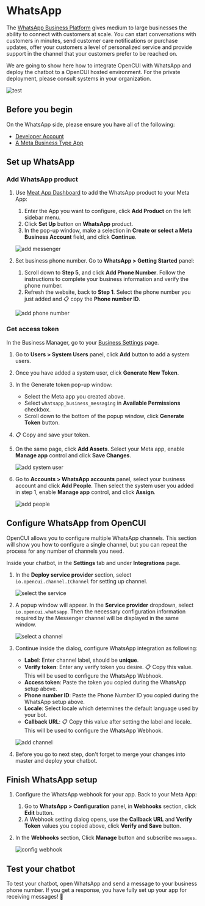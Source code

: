 # WhatsApp
The [WhatsApp Business Platform](https://developers.facebook.com/docs/whatsapp) gives medium to large businesses the ability to connect with customers at scale. You can start conversations with customers in minutes, send customer care notifications or purchase updates, offer your customers a level of personalized service and provide support in the channel that your customers prefer to be reached on.

We are going to show here how to integrate OpenCUI with WhatsApp and deploy the chatbot to a OpenCUI hosted environment. For the private deployment, please consult systems in your organization.

![test](/images/channelConfig/whatsapp/test.png)

## Before you begin
On the WhatsApp side, please ensure you have all of the following:
- [Developer Account](https://developers.facebook.com/)
- [A Meta Business Type App](https://developers.facebook.com/docs/development/create-an-app/)

## Set up WhatsApp

### Add WhatsApp product
1. Use [Meat App Dashboard](https://developers.facebook.com/apps) to add the WhatsApp product to your Meta App: 
   1. Enter the App you want to configure, click **Add Product** on the left sidebar menu. 
   2. Click **Set Up** button on **WhatsApp** product.
   3. In the pop-up window, make a selection in **Create or select a Meta Business Account** field, and click **Continue**.

   ![add messenger](/images/channelConfig/whatsapp/add-whatsapp.png)


2. Set business phone number. Go to **WhatsApp > Getting Started** panel:
   1. Scroll down to **Step 5**, and click **Add Phone Number**. Follow the instructions to complete your business information and verify the phone number.
   2. Refresh the website, back to **Step 1**. Select the phone number you just added and :clipboard: copy the **Phone number ID**.

   ![add phone number](/images/channelConfig/whatsapp/add-phone-number.png)

### Get access token
In the Business Manager, go to your [Business Settings](https://business.facebook.com/settings) page.
1. Go to **Users > System Users** panel, click **Add** button to add a system users.
2. Once you have added a system user, click **Generate New Token**. 
3. In the Generate token pop-up window:
   - Select the Meta app you created above. 
   - Select `whatsapp_business_messaging` in **Available Permissions** checkbox.
   - Scroll down to the bottom of the popup window, click **Generate Token** button. 
4. :clipboard: Copy and save your token.
5. On the same page, click **Add Assets**. Select your Meta app, enable **Manage app** control and click **Save Changes**.

   ![add system user](/images/channelConfig/whatsapp/add-system-user.png)

6. Go to **Accounts > WhatsApp accounts** panel, select your business account and click **Add People**. Then select the system user you added in step 1, enable **Manage app** control, and click **Assign**.

   ![add people](/images/channelConfig/whatsapp/add-people.png)

## Configure WhatsApp from OpenCUI
OpenCUI allows you to configure multiple WhatsApp channels. This section will show you how to configure a single channel, but you can repeat the process for any number of channels you need.

Inside your chatbot, in the **Settings** tab and under **Integrations** page.

1. In the **Deploy service provider** section, select `io.opencui.channel.IChannel` for setting up channel.

   ![select the service](/images/channelConfig/whatsapp/select-service.png)

2. A popup window will appear. In the **Service provider** dropdown, select `io.opencui.whatsapp`. Then the necessary configuration information required by the Messenger channel will be displayed in the same window.

   ![select a channel](/images/channelConfig/whatsapp/select-channel.png)

3. Continue inside the dialog, configure WhatsApp integration as following: 
   - **Label**: Enter channel label, should be **unique**.
   - **Verify token**: Enter any verify token you desire. :clipboard: Copy this value. This will be used to configure the WhatsApp Webhook.
   - **Access token**: Paste the token you copied during the WhatsApp setup above.
   - **Phone number ID**: Paste the Phone Number ID you copied during the WhatsApp setup above.
   - **Locale**: Select locale which determines the default language used by your bot.
   - **Callback URL**: :clipboard: Copy this value after setting the label and locale. This will be used to configure the WhatsApp Webhook.

   ![add channel](/images/channelConfig/whatsapp/add-channel.png)

4. Before you go to next step, don't forget to merge your changes into master and deploy your chatbot.

## Finish WhatsApp setup
1. Configure the WhatsApp webhook for your app. Back to your Meta App:
   1. Go to **WhatsApp > Configuration** panel, in **Webhooks** section, click **Edit** button. 
   2. A Webhook setting dialog opens, use the **Callback URL** and **Verify Token** values you copied above, click **Verify and Save** button. 
2. In the **Webhooks** section, Click **Manage** button and subscribe `messages`.

   ![config webhook](/images/channelConfig/whatsapp/config-webhook.png)


## Test your chatbot
To test your chatbot, open WhatsApp and send a message to your business phone number. If you get a response, you have fully set up your app for receiving messages! :tada: